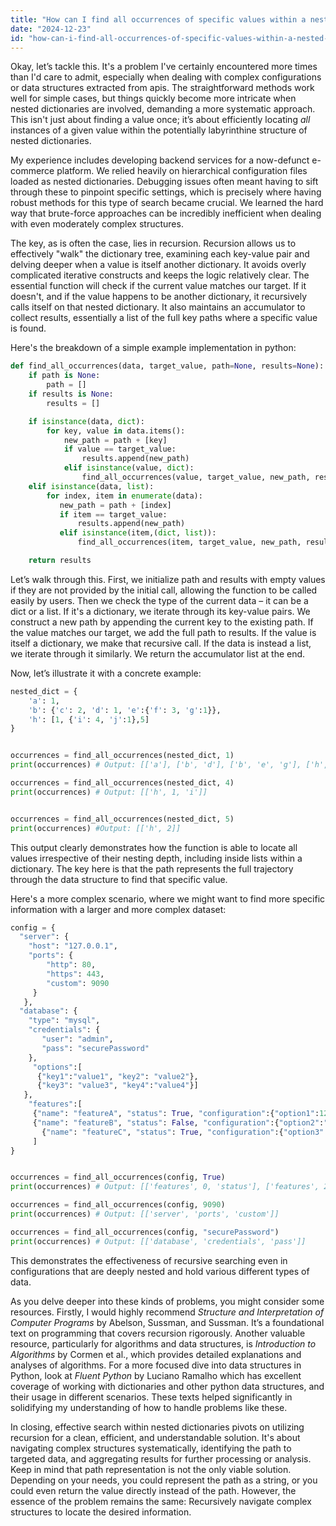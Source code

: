 ```yaml
---
title: "How can I find all occurrences of specific values within a nested dictionary?"
date: "2024-12-23"
id: "how-can-i-find-all-occurrences-of-specific-values-within-a-nested-dictionary"
---
```


Okay, let’s tackle this. It's a problem I've certainly encountered more times than I'd care to admit, especially when dealing with complex configurations or data structures extracted from apis. The straightforward methods work well for simple cases, but things quickly become more intricate when nested dictionaries are involved, demanding a more systematic approach. This isn't just about finding a value once; it’s about efficiently locating *all* instances of a given value within the potentially labyrinthine structure of nested dictionaries.

My experience includes developing backend services for a now-defunct e-commerce platform. We relied heavily on hierarchical configuration files loaded as nested dictionaries. Debugging issues often meant having to sift through these to pinpoint specific settings, which is precisely where having robust methods for this type of search became crucial. We learned the hard way that brute-force approaches can be incredibly inefficient when dealing with even moderately complex structures.

The key, as is often the case, lies in recursion. Recursion allows us to effectively "walk" the dictionary tree, examining each key-value pair and delving deeper when a value is itself another dictionary. It avoids overly complicated iterative constructs and keeps the logic relatively clear. The essential function will check if the current value matches our target. If it doesn't, and if the value happens to be another dictionary, it recursively calls itself on that nested dictionary. It also maintains an accumulator to collect results, essentially a list of the full key paths where a specific value is found.

Here's the breakdown of a simple example implementation in python:

```python
def find_all_occurrences(data, target_value, path=None, results=None):
    if path is None:
        path = []
    if results is None:
        results = []

    if isinstance(data, dict):
        for key, value in data.items():
            new_path = path + [key]
            if value == target_value:
                results.append(new_path)
            elif isinstance(value, dict):
                find_all_occurrences(value, target_value, new_path, results)
    elif isinstance(data, list):
        for index, item in enumerate(data):
           new_path = path + [index]
           if item == target_value:
               results.append(new_path)
           elif isinstance(item,(dict, list)):
               find_all_occurrences(item, target_value, new_path, results)

    return results
```

Let’s walk through this. First, we initialize path and results with empty values if they are not provided by the initial call, allowing the function to be called easily by users. Then we check the type of the current data – it can be a dict or a list. If it's a dictionary, we iterate through its key-value pairs. We construct a new path by appending the current key to the existing path. If the value matches our target, we add the full path to results. If the value is itself a dictionary, we make that recursive call. If the data is instead a list, we iterate through it similarly. We return the accumulator list at the end.

Now, let’s illustrate it with a concrete example:

```python
nested_dict = {
    'a': 1,
    'b': {'c': 2, 'd': 1, 'e':{'f': 3, 'g':1}},
    'h': [1, {'i': 4, 'j':1},5]
}


occurrences = find_all_occurrences(nested_dict, 1)
print(occurrences) # Output: [['a'], ['b', 'd'], ['b', 'e', 'g'], ['h', 0], ['h', 1, 'j']]

occurrences = find_all_occurrences(nested_dict, 4)
print(occurrences) # Output: [['h', 1, 'i']]


occurrences = find_all_occurrences(nested_dict, 5)
print(occurrences) #Output: [['h', 2]]
```

This output clearly demonstrates how the function is able to locate all values irrespective of their nesting depth, including inside lists within a dictionary. The key here is that the path represents the full trajectory through the data structure to find that specific value.

Here's a more complex scenario, where we might want to find more specific information with a larger and more complex dataset:

```python
config = {
  "server": {
    "host": "127.0.0.1",
    "ports": {
        "http": 80,
        "https": 443,
        "custom": 9090
     }
   },
  "database": {
    "type": "mysql",
    "credentials": {
       "user": "admin",
       "pass": "securePassword"
    },
     "options":[
      {"key1":"value1", "key2": "value2"},
      {"key3": "value3", "key4":"value4"}]
   },
    "features":[
     {"name": "featureA", "status": True, "configuration":{"option1":123}},
     {"name": "featureB", "status": False, "configuration":{"option2":"abc"}},
       {"name": "featureC", "status": True, "configuration":{"option3":99}}
     ]
}


occurrences = find_all_occurrences(config, True)
print(occurrences) # Output: [['features', 0, 'status'], ['features', 2, 'status']]

occurrences = find_all_occurrences(config, 9090)
print(occurrences) # Output: [['server', 'ports', 'custom']]

occurrences = find_all_occurrences(config, "securePassword")
print(occurrences) # Output: [['database', 'credentials', 'pass']]

```

This demonstrates the effectiveness of recursive searching even in configurations that are deeply nested and hold various different types of data.

As you delve deeper into these kinds of problems, you might consider some resources. Firstly, I would highly recommend *Structure and Interpretation of Computer Programs* by Abelson, Sussman, and Sussman. It’s a foundational text on programming that covers recursion rigorously. Another valuable resource, particularly for algorithms and data structures, is *Introduction to Algorithms* by Cormen et al., which provides detailed explanations and analyses of algorithms. For a more focused dive into data structures in Python, look at *Fluent Python* by Luciano Ramalho which has excellent coverage of working with dictionaries and other python data structures, and their usage in different scenarios. These texts helped significantly in solidifying my understanding of how to handle problems like these.

In closing, effective search within nested dictionaries pivots on utilizing recursion for a clean, efficient, and understandable solution. It's about navigating complex structures systematically, identifying the path to targeted data, and aggregating results for further processing or analysis. Keep in mind that path representation is not the only viable solution. Depending on your needs, you could represent the path as a string, or you could even return the value directly instead of the path. However, the essence of the problem remains the same: Recursively navigate complex structures to locate the desired information.
